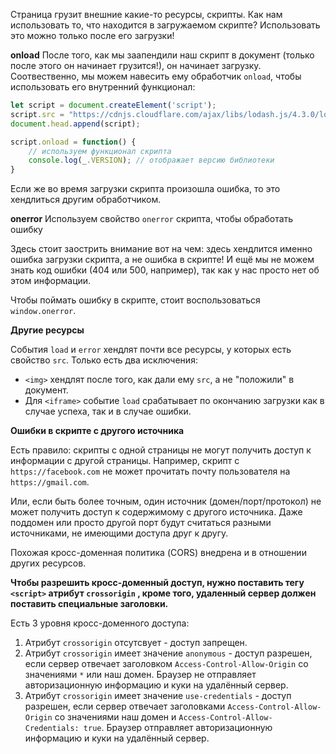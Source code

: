 Страница грузит внешние какие-то ресурсы, скрипты.
Как нам использовать то, что находится в загружаемом скрипте? Использовать это можно только после его загрузки!

**onload**
После того, как мы заапендили наш скрипт в документ (только после этого он начинает грузится!), он начинает загрузку. Соотвественно, мы можем навесить ему обработчик `onload`, чтобы использовать его внутренний функционал:
```js
let script = document.createElement('script');
script.src = "https://cdnjs.cloudflare.com/ajax/libs/lodash.js/4.3.0/lodash.js";
document.head.append(script);

script.onload = function() {
	// используем функционал скрипта
	console.log(_.VERSION); // отображает версию библиотеки
}
```

Если же во время загрузки скрипта произошла ошибка, то это хендлиться другим обработчиком.

**onerror**
Используем свойство `onerror` скрипта, чтобы обработать ошибку

Здесь стоит заострить внимание вот на чем: здесь хендлится именно ошибка загрузки скрипта, а не ошибка в скрипте! И ещё мы не можем знать код ошибки (404 или 500, например), так как у нас просто нет об этом информации.

Чтобы поймать ошибку в скрипте, стоит воспользоваться `window.onerror`. 

**Другие ресурсы**

События `load` и `error` хендлят почти все ресурсы, у которых есть свойство `src`. 
Только есть два исключения:
- `<img>` хендлят после того, как дали ему `src`, а не "положили" в документ.
- Для `<iframe>` событие `load` срабатывает по окончанию загрузки как в случае успеха, так и в случае ошибки.

**Ошибки в скрипте с другого источника**

Есть правило: скрипты с одной страницы не могут получить доступ к информации с другой страницы. Например, скрипт с `https://facebook.com` не может прочитать почту пользователя на `https://gmail.com`.

Или, если быть более точным, один источник (домен/порт/протокол) не может получить доступ к содержимому с другого источника. Даже поддомен или просто другой порт будут считаться разными источниками, не имеющими доступа друг к другу.

Похожая кросс-доменная политика (CORS) внедрена и в отношении других ресурсов.

**Чтобы разрешить кросс-доменный доступ, нужно поставить тегу `<script>` атрибут `crossorigin` , кроме того, удаленный сервер должен поставить специальные заголовки.**

Есть 3 уровня кросс-доменного доступа:
1. Атрибут `crossorigin`  отсутсвует - доступ запрещен.
2. Атрибут `crossorigin` имеет значение `anonymous` - доступ разрешен, если сервер отвечает заголовком `Access-Control-Allow-Origin` со значениями `*` или наш домен. Браузер не отправляет авторизационную информацию и куки на удалённый сервер.
3. Атрибут `crossorigin` имеет значение `use-credentials` - доступ разрешен, если сервер отвечает заголовками `Access-Control-Allow-Origin` со значениями наш домен и `Access-Control-Allow-Credentials: true`. Браузер отправляет авторизационную информацию и куки на удалённый сервер.
